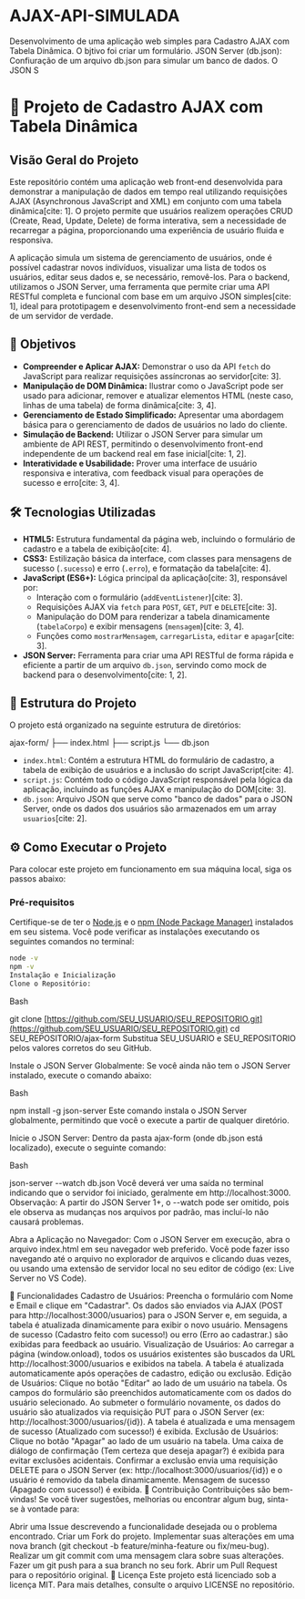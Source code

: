 # AJAX-API-SIMULADA
Desenvolvimento de uma aplicação web simples para Cadastro AJAX com Tabela Dinâmica. O bjtivo foi criar um formulário. JSON Server (db.json): Confiuração de um arquivo db.json para simular um banco de dados. O JSON S


# 🚀 Projeto de Cadastro AJAX com Tabela Dinâmica

## Visão Geral do Projeto

Este repositório contém uma aplicação web front-end desenvolvida para demonstrar a manipulação de dados em tempo real utilizando requisições AJAX (Asynchronous JavaScript and XML) em conjunto com uma tabela dinâmica[cite: 1]. O projeto permite que usuários realizem operações CRUD (Create, Read, Update, Delete) de forma interativa, sem a necessidade de recarregar a página, proporcionando uma experiência de usuário fluida e responsiva.

A aplicação simula um sistema de gerenciamento de usuários, onde é possível cadastrar novos indivíduos, visualizar uma lista de todos os usuários, editar seus dados e, se necessário, removê-los. Para o backend, utilizamos o JSON Server, uma ferramenta que permite criar uma API RESTful completa e funcional com base em um arquivo JSON simples[cite: 1], ideal para prototipagem e desenvolvimento front-end sem a necessidade de um servidor de verdade.

## 🎯 Objetivos

* **Compreender e Aplicar AJAX:** Demonstrar o uso da API `fetch` do JavaScript para realizar requisições assíncronas ao servidor[cite: 3].
* **Manipulação de DOM Dinâmica:** Ilustrar como o JavaScript pode ser usado para adicionar, remover e atualizar elementos HTML (neste caso, linhas de uma tabela) de forma dinâmica[cite: 3, 4].
* **Gerenciamento de Estado Simplificado:** Apresentar uma abordagem básica para o gerenciamento de dados de usuários no lado do cliente.
* **Simulação de Backend:** Utilizar o JSON Server para simular um ambiente de API REST, permitindo o desenvolvimento front-end independente de um backend real em fase inicial[cite: 1, 2].
* **Interatividade e Usabilidade:** Prover uma interface de usuário responsiva e interativa, com feedback visual para operações de sucesso e erro[cite: 3, 4].

## 🛠️ Tecnologias Utilizadas

* **HTML5:** Estrutura fundamental da página web, incluindo o formulário de cadastro e a tabela de exibição[cite: 4].
* **CSS3:** Estilização básica da interface, com classes para mensagens de sucesso (`.sucesso`) e erro (`.erro`), e formatação da tabela[cite: 4].
* **JavaScript (ES6+):** Lógica principal da aplicação[cite: 3], responsável por:
    * Interação com o formulário (`addEventListener`)[cite: 3].
    * Requisições AJAX via `fetch` para `POST`, `GET`, `PUT` e `DELETE`[cite: 3].
    * Manipulação do DOM para renderizar a tabela dinamicamente (`tabelaCorpo`) e exibir mensagens (`mensagem`)[cite: 3, 4].
    * Funções como `mostrarMensagem`, `carregarLista`, `editar` e `apagar`[cite: 3].
* **JSON Server:** Ferramenta para criar uma API RESTful de forma rápida e eficiente a partir de um arquivo `db.json`, servindo como mock de backend para o desenvolvimento[cite: 1, 2].

## 📂 Estrutura do Projeto

O projeto está organizado na seguinte estrutura de diretórios:

ajax-form/
├── index.html
├── script.js
└── db.json


* `index.html`: Contém a estrutura HTML do formulário de cadastro, a tabela de exibição de usuários e a inclusão do script JavaScript[cite: 4].
* `script.js`: Contém todo o código JavaScript responsável pela lógica da aplicação, incluindo as funções AJAX e manipulação do DOM[cite: 3].
* `db.json`: Arquivo JSON que serve como "banco de dados" para o JSON Server, onde os dados dos usuários são armazenados em um array `usuarios`[cite: 2].

## ⚙️ Como Executar o Projeto

Para colocar este projeto em funcionamento em sua máquina local, siga os passos abaixo:

### Pré-requisitos

Certifique-se de ter o [Node.js](https://nodejs.org/en/) e o [npm (Node Package Manager)](https://www.npmjs.com/) instalados em seu sistema. Você pode verificar as instalações executando os seguintes comandos no terminal:

```bash
node -v
npm -v
Instalação e Inicialização
Clone o Repositório:
```

Bash

git clone [https://github.com/SEU_USUARIO/SEU_REPOSITORIO.git](https://github.com/SEU_USUARIO/SEU_REPOSITORIO.git)
cd SEU_REPOSITORIO/ajax-form
Substitua SEU_USUARIO e SEU_REPOSITORIO pelos valores corretos do seu GitHub.

Instale o JSON Server Globalmente:
Se você ainda não tem o JSON Server instalado, execute o comando abaixo:

Bash

npm install -g json-server
Este comando instala o JSON Server globalmente, permitindo que você o execute a partir de qualquer diretório.

Inicie o JSON Server:
Dentro da pasta ajax-form (onde db.json está localizado), execute o seguinte comando:

Bash

json-server --watch db.json
Você deverá ver uma saída no terminal indicando que o servidor foi iniciado, geralmente em http://localhost:3000.
Observação: A partir do JSON Server 1+, o --watch pode ser omitido, pois ele observa as mudanças nos arquivos por padrão, mas incluí-lo não causará problemas.

Abra a Aplicação no Navegador:
Com o JSON Server em execução, abra o arquivo index.html em seu navegador web preferido. Você pode fazer isso navegando até o arquivo no explorador de arquivos e clicando duas vezes, ou usando uma extensão de servidor local no seu editor de código (ex: Live Server no VS Code).

🚀 Funcionalidades
Cadastro de Usuários:
Preencha o formulário com Nome e Email e clique em "Cadastrar".
Os dados são enviados via AJAX (POST para http://localhost:3000/usuarios) para o JSON Server  e, em seguida, a tabela é atualizada dinamicamente para exibir o novo usuário.
Mensagens de sucesso (Cadastro feito com sucesso!) ou erro (Erro ao cadastrar.) são exibidas para feedback ao usuário.
Visualização de Usuários:
Ao carregar a página (window.onload), todos os usuários existentes são buscados da URL http://localhost:3000/usuarios e exibidos na tabela.
A tabela é atualizada automaticamente após operações de cadastro, edição ou exclusão.
Edição de Usuários:
Clique no botão "Editar" ao lado de um usuário na tabela.
Os campos do formulário são preenchidos automaticamente com os dados do usuário selecionado.
Ao submeter o formulário novamente, os dados do usuário são atualizados via requisição PUT para o JSON Server (ex: http://localhost:3000/usuarios/{id}).
A tabela é atualizada e uma mensagem de sucesso (Atualizado com sucesso!) é exibida.
Exclusão de Usuários:
Clique no botão "Apagar" ao lado de um usuário na tabela.
Uma caixa de diálogo de confirmação (Tem certeza que deseja apagar?) é exibida para evitar exclusões acidentais.
Confirmar a exclusão envia uma requisição DELETE para o JSON Server (ex: http://localhost:3000/usuarios/{id}) e o usuário é removido da tabela dinamicamente. Mensagem de sucesso (Apagado com sucesso!) é exibida.
🤝 Contribuição
Contribuições são bem-vindas! Se você tiver sugestões, melhorias ou encontrar algum bug, sinta-se à vontade para:

Abrir uma Issue descrevendo a funcionalidade desejada ou o problema encontrado.
Criar um Fork do projeto.
Implementar suas alterações em uma nova branch (git checkout -b feature/minha-feature ou fix/meu-bug).
Realizar um git commit com uma mensagem clara sobre suas alterações.
Fazer um git push para a sua branch no seu fork.
Abrir um Pull Request para o repositório original.
📄 Licença
Este projeto está licenciado sob a licença MIT. Para mais detalhes, consulte o arquivo LICENSE no repositório.

